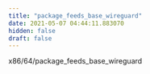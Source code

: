 ```yaml
---
title: "package_feeds_base_wireguard"
date: 2021-05-07 04:44:11.883070
hidden: false
draft: false
---
```


x86/64/package_feeds_base_wireguard

